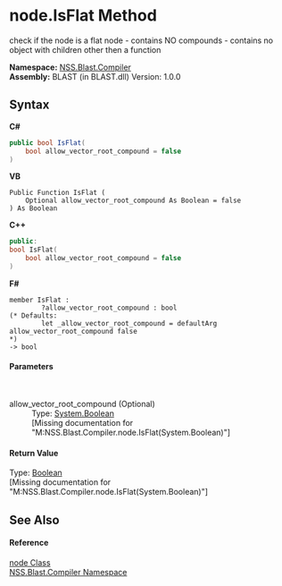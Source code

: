 # node.IsFlat Method 
 

check if the node is a flat node - contains NO compounds - contains no object with children other then a function

**Namespace:**&nbsp;<a href="26a25caa-f50b-92ad-f15c-dbb9db1493ae.md">NSS.Blast.Compiler</a><br />**Assembly:**&nbsp;BLAST (in BLAST.dll) Version: 1.0.0

## Syntax

**C#**<br />
``` C#
public bool IsFlat(
	bool allow_vector_root_compound = false
)
```

**VB**<br />
``` VB
Public Function IsFlat ( 
	Optional allow_vector_root_compound As Boolean = false
) As Boolean
```

**C++**<br />
``` C++
public:
bool IsFlat(
	bool allow_vector_root_compound = false
)
```

**F#**<br />
``` F#
member IsFlat : 
        ?allow_vector_root_compound : bool 
(* Defaults:
        let _allow_vector_root_compound = defaultArg allow_vector_root_compound false
*)
-> bool 

```


#### Parameters
&nbsp;<dl><dt>allow_vector_root_compound (Optional)</dt><dd>Type: <a href="https://docs.microsoft.com/dotnet/api/system.boolean" target="_blank" rel="noopener noreferrer">System.Boolean</a><br />\[Missing <param name="allow_vector_root_compound"/> documentation for "M:NSS.Blast.Compiler.node.IsFlat(System.Boolean)"\]</dd></dl>

#### Return Value
Type: <a href="https://docs.microsoft.com/dotnet/api/system.boolean" target="_blank" rel="noopener noreferrer">Boolean</a><br />\[Missing <returns> documentation for "M:NSS.Blast.Compiler.node.IsFlat(System.Boolean)"\]

## See Also


#### Reference
<a href="7dc9b7e9-64ad-f224-ae1a-4e6639739f56.md">node Class</a><br /><a href="26a25caa-f50b-92ad-f15c-dbb9db1493ae.md">NSS.Blast.Compiler Namespace</a><br />